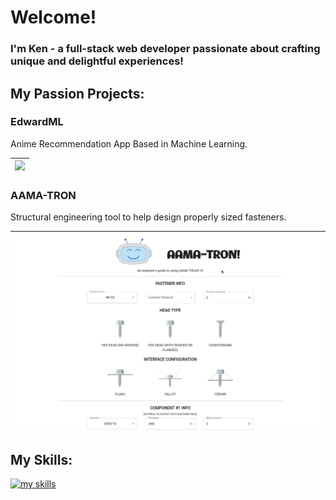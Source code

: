 # Welcome!

### I'm Ken - a full-stack web developer passionate about crafting unique and delightful experiences! 

## My Passion Projects:

### EdwardML 
Anime Recommendation App Based in Machine Learning.

|<a href="https://github.com/KennethMetz/anime_finder"><img src="EdsTour.gif" width="100%"></a>|
|---|

### AAMA-TRON
Structural engineering tool to help design properly sized fasteners.
                              
|<a href="https://github.com/KennethMetz/fastener-calculator"><img src="AAMA-TRONtour.gif" width="100%"></a>|
|---|

## My Skills:
[![my skills](https://skillicons.dev/icons?i=react,materialui,nodejs,jest,js,css,html,firebase,mongodb,express,git)](#)

<!--

**KennethMetz/KennethMetz** is a ✨ _special_ ✨ repository because its `README.md` (this file) appears on your GitHub profile.

Here are some ideas to get you started:

- 🔭 I’m currently working on ...
- 🌱 I’m currently learning ...
- 👯 I’m looking to collaborate on ...
- 🤔 I’m looking for help with ...
- 💬 Ask me about ...
- 📫 How to reach me: ...
- 😄 Pronouns: ...
- ⚡ Fun fact: ...
-->
